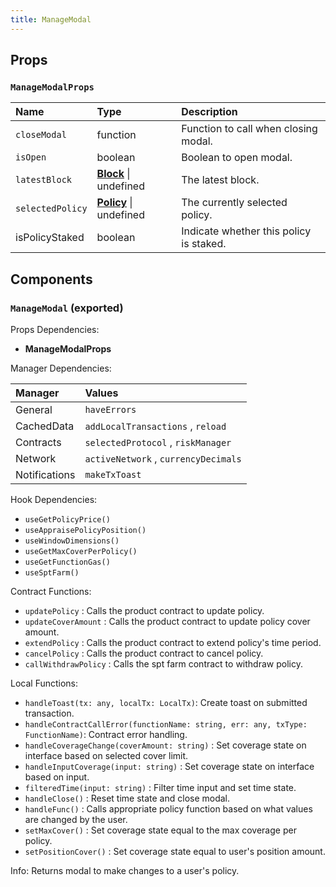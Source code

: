 ```yaml
---
title: ManageModal
---
```


## Props

### `ManageModalProps`

| Name | Type | Description                                                          |
| :--- | :--- | :------------------------------------------------------------------- |
| `closeModal` | function | Function to call when closing modal.
| `isOpen` | boolean | Boolean to open modal.
| `latestBlock` | [**Block**](https://docs.ethers.io/v5/api/providers/types/#providers-Block) \| undefined | The latest block.
| `selectedPolicy` | [**Policy**](/docs/dev-docs/frontend/constants/types#policy-exported) \| undefined | The currently selected policy.
| isPolicyStaked | boolean | Indicate whether this policy is staked.

## Components

### `ManageModal` (exported)

Props Dependencies:

- **ManageModalProps**

Manager Dependencies:

| Manager | Values                                                          |
| :--- | :------------------------------------------------------------------- |
| General | `haveErrors`
| CachedData | `addLocalTransactions` , `reload`
| Contracts | `selectedProtocol` , `riskManager`
| Network | `activeNetwork` , `currencyDecimals`
| Notifications | `makeTxToast`

Hook Dependencies:

- `useGetPolicyPrice()`
- `useAppraisePolicyPosition()`
- `useWindowDimensions()`
- `useGetMaxCoverPerPolicy()`
- `useGetFunctionGas()`
- `useSptFarm()`

Contract Functions:

- `updatePolicy` : Calls the product contract to update policy.
- `updateCoverAmount` : Calls the product contract to update policy cover amount.
- `extendPolicy` : Calls the product contract to extend policy's time period.
- `cancelPolicy` : Calls the product contract to cancel policy.
- `callWithdrawPolicy` : Calls the spt farm contract to withdraw policy.

Local Functions:

- `handleToast(tx: any, localTx: LocalTx)`: Create toast on submitted transaction.
- `handleContractCallError(functionName: string, err: any, txType: FunctionName)`: Contract error handling.
- `handleCoverageChange(coverAmount: string)` : Set coverage state on interface based on selected cover limit.
- `handleInputCoverage(input: string)` : Set coverage state on interface based on input.
- `filteredTime(input: string)` : Filter time input and set time state.
- `handleClose()` : Reset time state and close modal.
- `handleFunc()` : Calls appropriate policy function based on what values are changed by the user.
- `setMaxCover()` : Set coverage state equal to the max coverage per policy.
- `setPositionCover()` : Set coverage state equal to user's position amount.

Info: Returns modal to make changes to a user's policy.